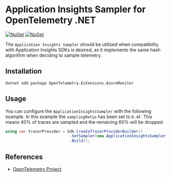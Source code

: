 # Application Insights Sampler for OpenTelemetry .NET

[![NuGet](https://img.shields.io/nuget/v/OpenTelemetry.Extensions.AzureMonitor.svg)](https://www.nuget.org/packages/OpenTelemetry.Extensions.AzureMonitor)
[![NuGet](https://img.shields.io/nuget/dt/OpenTelemetry.Extensions.AzureMonitor.svg)](https://www.nuget.org/packages/OpenTelemetry.Extensions.AzureMonitor)

The ```Application Insights Sampler``` should be utilized when
compatibility with Application Insights SDKs is desired, as it
implements the same hash algorithm when deciding to sample telemetry.

## Installation

```shell
dotnet add package OpenTelemetry.Extensions.AzureMonitor
```

## Usage

You can configure the `ApplicationInsightsSampler` with the following example.
In this example the `samplingRatio` has been set to `0.4F`.
This means 40% of traces are sampled and the remaining 60% will be dropped.

```csharp
using var tracerProvider = Sdk.CreateTracerProviderBuilder()
                            .SetSampler(new ApplicationInsightsSampler(0.4F))
                            .Build();
```

## References

* [OpenTelemetry Project](https://opentelemetry.io/)

